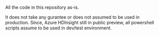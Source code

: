 All the code in this repository as-is.

It does not take any gurantee or does not assumed to be used in production. Since, Azure HDInsight still in public preview, all powershell
scripts assume to be used in dev/test environment.
